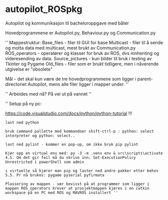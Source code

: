 # autopilot_ROSpkg

Autopilot og kommunikasjon til bacheloroppgave med båter

Hovedprogrammene er Autopilot.py, Behaviour.py og Communication.py

'' Mappestruktur: Base_files - filer til GUI for base Multicast - filer til å sende og motta data med multicast, mest brukt av Communication.py ROS_operators - operatører og klasser for bruk av ROS, dvs innhenting og videresending av data. Source_pictures - kun bilder til bruk i testing av Tkinter og Pygame Old_files - filer som er brukt tidligere, men i nåverende utgivelse er "obsolete"

Mål - det skal kun være de tre hovedprogrammene som ligger i parent-directoriet Autopilot, mens alle filer ligger i mapper under. ''

'' Arbeides med nå? På vei ut på vannet ''

'' Setup på ny pc:

https://code.visualstudio.com/docs/python/python-tutorial !!!

    last ned python

    bruk command pallette med kommandoer shift-ctrl-p : python: select interpreter og python: select..

    last ned pylint - kommer en pop-up, om ikke bruk pip pylint

    Kjør opp en virtual env med: py -3 -m .venv env & src\scripts\activate 4.5. Om det gir feil må du skrive inn: Set-ExecutionPolicy Unrestricted i powerShell som admin

    i virtuelle så kjører man pip og laster ned andre pakker etter behov 5.5. Pr nå brukes: pygame pyserial pyfirmata

    Plassering av mappen - vær bevisst på at programmer som ligger i mappen ROS_operators krever at prosjektmappen kjøres i en catkin workspace på en PC med ROS og MAVROS installert ''
